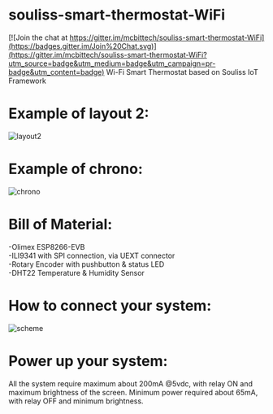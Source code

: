 # souliss-smart-thermostat-WiFi

[![Join the chat at https://gitter.im/mcbittech/souliss-smart-thermostat-WiFi](https://badges.gitter.im/Join%20Chat.svg)](https://gitter.im/mcbittech/souliss-smart-thermostat-WiFi?utm_source=badge&utm_medium=badge&utm_campaign=pr-badge&utm_content=badge)
Wi-Fi Smart Thermostat based on Souliss IoT Framework

# Example of layout 2:
![layout2](https://github.com/mcbittech/souliss-smart-thermostat-WiFi/blob/master/Libraries-Core-Docs/layout2_assembled.png?raw=true "layout2")

# Example of chrono:
![chrono](https://github.com/mcbittech/souliss-smart-thermostat-WiFi/blob/master/Libraries-Core-Docs/chrono.png?raw=true "chrono")


# Bill of Material:
-Olimex ESP8266-EVB  
-ILI9341 with SPI connection, via UEXT connector  
-Rotary Encoder with pushbutton & status LED  
-DHT22 Temperature & Humidity Sensor  

# How to connect your system:
![scheme](https://github.com/mcbittech/souliss-smart-thermostat-WiFi/blob/master/SST_Connection.png?raw=true "scheme")

# Power up your system:
All the system require maximum about 200mA @5vdc, with relay ON and maximum brightness of the screen. 
Minimum power required about 65mA, with relay OFF and minimum brightness.
